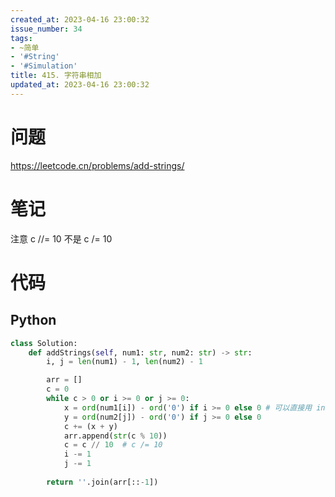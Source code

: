 ```yaml
---
created_at: 2023-04-16 23:00:32
issue_number: 34
tags:
- ~简单
- '#String'
- '#Simulation'
title: 415. 字符串相加
updated_at: 2023-04-16 23:00:32
---
```


# 问题

https://leetcode.cn/problems/add-strings/

# 笔记

注意 c //= 10 不是 c /= 10 

# 代码

## Python

```python
class Solution:
    def addStrings(self, num1: str, num2: str) -> str:
        i, j = len(num1) - 1, len(num2) - 1

        arr = []
        c = 0
        while c > 0 or i >= 0 or j >= 0:
            x = ord(num1[i]) - ord('0') if i >= 0 else 0 # 可以直接用 int
            y = ord(num2[j]) - ord('0') if j >= 0 else 0
            c += (x + y)
            arr.append(str(c % 10))
            c = c // 10  # c /= 10
            i -= 1
            j -= 1
        
        return ''.join(arr[::-1])
```
